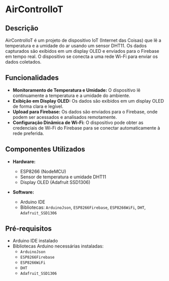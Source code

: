 # AirControlIoT

## Descrição

AirControlIoT é um projeto de dispositivo IoT (Internet das Coisas) que lê a temperatura e a umidade do ar usando um sensor DHT11. Os dados capturados são exibidos em um display OLED e enviados para o Firebase em tempo real. O dispositivo se conecta a uma rede Wi-Fi para enviar os dados coletados.

## Funcionalidades

- **Monitoramento de Temperatura e Umidade:** O dispositivo lê continuamente a temperatura e a umidade do ambiente.
- **Exibição em Display OLED:** Os dados são exibidos em um display OLED de forma clara e legível.
- **Upload para Firebase:** Os dados são enviados para o Firebase, onde podem ser acessados e analisados remotamente.
- **Configuração Dinâmica de Wi-Fi:** O dispositivo pode obter as credenciais de Wi-Fi do Firebase para se conectar automaticamente à rede preferida.

## Componentes Utilizados

- **Hardware:**
  - ESP8266 (NodeMCU)
  - Sensor de temperatura e umidade DHT11
  - Display OLED (Adafruit SSD1306)

- **Software:**
  - Arduino IDE
  - Bibliotecas: `ArduinoJson`, `ESP8266Firebase`, `ESP8266WiFi`, `DHT`, `Adafruit_SSD1306`

## Pré-requisitos

- Arduino IDE instalado
- Bibliotecas Arduino necessárias instaladas:
  - `ArduinoJson`
  - `ESP8266Firebase`
  - `ESP8266WiFi`
  - `DHT`
  - `Adafruit_SSD1306`

